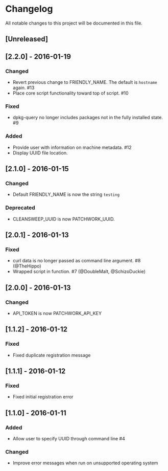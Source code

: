 # Changelog
All notable changes to this project will be documented in this file.

## [Unreleased]

## [2.2.0] - 2016-01-19
### Changed
- Revert previous change to FRIENDLY_NAME. The default is `hostname` again. #13
- Place core script functionality toward top of script. #10
### Fixed
- dpkg-query no longer includes packages not in the fully installed state. #9
### Added
- Provide user with information on machine metadata. #12
- Display UUID file location.

## [2.1.0] - 2016-01-15
### Changed
- Default FRIENDLY_NAME is now the string `testing`
### Deprecated
- CLEANSWEEP_UUID is now PATCHWORK_UUID.

## [2.0.1] - 2016-01-13
### Fixed
- curl data is no longer passed as command line argument. #8 (@TheHippo)
- Wrapped script in function. #7 (@DoubleMalt, @SchizoDuckie)

## [2.0.0] - 2016-01-13
### Changed
- API_TOKEN is now PATCHWORK_API_KEY

## [1.1.2] - 2016-01-12
### Fixed
- Fixed duplicate registration message

## [1.1.1] - 2016-01-12
### Fixed
- Fixed initial registration error

## [1.1.0] - 2016-01-11
### Added
- Allow user to specify UUID through command line #4

### Changed
- Improve error messages when run on unsupported operating system

